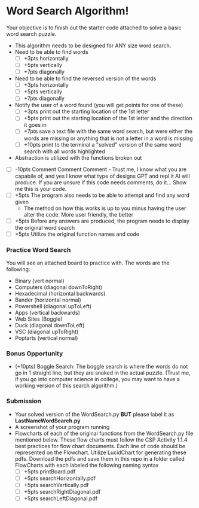 # Word Search Algorithm! 
Your objective is to finish out the starter code attached to solve a basic word search puzzle.  
 - This algorithm needs to be designed for ANY size word search.  
 - Need to be able to find words
      - [ ] +3pts horizontally
      - [ ] +5pts vertically
      - [ ] +7pts diagonally
 - Need to be able to find the reversed version of the words
      - [ ] +3pts horizontally
      - [ ] +5pts vertically
      - [ ] +7pts diagonally
 - Notify the user of a word found (you will get points for one of these)
      - [ ] +3pts print out the starting location of the 1st letter
      - [ ] +5pts print out the starting location of the 1st letter and the direction it goes in
      - [ ] +7pts save a text file with the same word search, but were either the words are missing or anything that is not a letter in a word is missing
      - [ ] +10pts print to the terminal a "solved" version of the same word search with all words highlighted
 - Abstraction is utilized with the functions broken out
 - [ ] -10pts  Comment Comment Comment - Trust me, I know what you are capabile of, and yes I know what type of designs GPT and repl.it AI will produce.  If you are unsure if this code needs comments, do it...  Show me this is your code.
 - [ ] +5pts The program also needs to be able to attempt and find any word given
      - The method on how this works is up to you minus having the user alter the code. More user friendly, the better
 - [ ] +5pts Before any answers are produced, the program needs to display the original word search
 - [ ] +5pts Utilize the original function names and code

### Practice Word Search
You will see an attached board to practice with.  The words are the following:
 - Binary (vert normal)
 - Computers (diagonal downToRight)
 - Hexadecimal (horizontal backwards)
 - Bander (horizontal normal)
 - Powershell (diagonal upToLeft)
 - Apps (vertical backwards)
 - Web Sites (Boggle)
 - Duck (diagonal downToLeft)
 - VSC (diagonal upToRight)
 - Poptarts (vertical normal)

### Bonus Opportunity
 - (+10pts) Boggle Search: The boggle search is where the words do not go in 1 straight line, but they are snaked in the actual puzzle. (Trust me, if you go into computer science in college, you may want to have a working version of this search algorithm.)

### Submission
 - Your solved version of the WordSearch.py <b>BUT</b> please label it as <b>LastNameWordSearch.py</b>
 - A screenshot of your program running
 - Flowcharts of each of the original functions from the WordSearch.py file mentioned below.  These flow charts must follow the CSP Activity 1.1.4 best practices for flow chart documents.  Each line of code should be represented on the Flowchart.  Utilize LucidChart for generating these pdfs. Download the pdfs and save them in this repo in a folder called FlowCharts with each labeled the following naming syntax
      - [ ] +5pts printBoard.pdf
      - [ ] +5pts searchHorizontally.pdf
      - [ ] +5pts searchVertically.pdf
      - [ ] +5pts searchRightDiagonal.pdf
      - [ ] +5pts searchLeftDiagonal.pdf